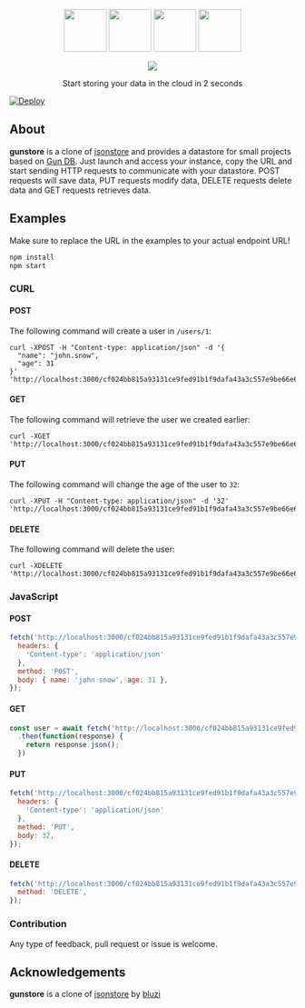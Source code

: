 <p align="center">
<img src="https://wpoffice365.com/wp-content/uploads/2017/07/react-logo.png" height="75" />
<img src="https://i.cloudup.com/zfY6lL7eFa-3000x3000.png" height="75" />
<img src="https://cdn-images-1.medium.com/max/960/1*pxfq-ikL8zPE3RyGB2xbng.png" height="75" />
<img src="https://www.vectorlogo.zone/logos/js_webpack/js_webpack-card.png" height="75" />
</p>
<p align="center">
  <img src="https://user-images.githubusercontent.com/1423657/38475477-c21ead08-3ba8-11e8-8ccc-a42a7c11daba.png" />
</p>
<p align="center">
Start storing your data in the cloud in 2 seconds
</p>

[![Deploy](https://www.herokucdn.com/deploy/button.svg)](https://heroku.com/deploy)

## About
**gunstore** is a clone of [jsonstore](https://github.com/bluzi/jsonstore) and provides a datastore for small projects based on [Gun DB](https://github.com/amark/gun).
Just launch and access your instance, copy the URL and start sending HTTP requests to communicate with your datastore.
POST requests will save data, PUT requests modify data, DELETE requests delete data and GET requests retrieves data.

## Examples
Make sure to replace the URL in the examples to your actual endpoint URL!

```bash
npm install
npm start
```

### CURL
#### POST
The following command will create a user in `/users/1`:
```shell
curl -XPOST -H "Content-type: application/json" -d '{
  "name": "john.snow",
  "age": 31
}' 'http://localhost:3000/cf024bb815a93131ce9fed91b1f9dafa43a3c557e9be66e66fd76df5c64f10fe/users/1'
```

#### GET
The following command will retrieve the user we created earlier:
```shell
curl -XGET 'http://localhost:3000/cf024bb815a93131ce9fed91b1f9dafa43a3c557e9be66e66fd76df5c64f10fe/users/1'
```

#### PUT
The following command will change the age of the user to `32`:
```shell
curl -XPUT -H "Content-type: application/json" -d '32' 'http://localhost:3000/cf024bb815a93131ce9fed91b1f9dafa43a3c557e9be66e66fd76df5c64f10fe/users/1/age'
```

#### DELETE
The following command will delete the user:
```shell
curl -XDELETE 'http://localhost:3000/cf024bb815a93131ce9fed91b1f9dafa43a3c557e9be66e66fd76df5c64f10fe/users/1'
```

### JavaScript
#### POST
```js
fetch('http://localhost:3000/cf024bb815a93131ce9fed91b1f9dafa43a3c557e9be66e66fd76df5c64f10fe/users/1', {
  headers: {
    'Content-type': 'application/json'
  },
  method: 'POST',
  body: { name: 'john snow', age: 31 },
});
```

#### GET
```js
const user = await fetch('http://localhost:3000/cf024bb815a93131ce9fed91b1f9dafa43a3c557e9be66e66fd76df5c64f10fe/users/1')
  .then(function(response) {
    return response.json();
  })
```

#### PUT
```js
fetch('http://localhost:3000/cf024bb815a93131ce9fed91b1f9dafa43a3c557e9be66e66fd76df5c64f10fe/users/1/age', {
  headers: {
    'Content-type': 'application/json'
  },
  method: 'PUT',
  body: 32,
});
```

#### DELETE
```js
fetch('http://localhost:3000/cf024bb815a93131ce9fed91b1f9dafa43a3c557e9be66e66fd76df5c64f10fe/users/1', {
  method: 'DELETE',
});
```

### Contribution
Any type of feedback, pull request or issue is welcome.

## Acknowledgements
**gunstore** is a clone of [jsonstore](https://github.com/bluzi/jsonstore) by [bluzi](https://github.com/bluzi)
